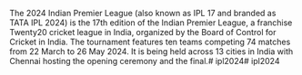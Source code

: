 The 2024 Indian Premier League (also known as IPL 17 and branded as TATA IPL 2024) is the 17th edition of the Indian Premier League, a franchise Twenty20 cricket league in India, organized by the Board of Control for Cricket in India. The tournament features ten teams competing 74 matches from 22 March to 26 May 2024. It is being held across 13 cities in India with Chennai hosting the opening ceremony and the final.# ipl2024# ipl2024
